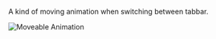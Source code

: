 A kind of moving animation when switching between tabbar.

![Moveable Animation](https://github.com/oneofai/TabBarMoveableAnimation/blob/master/Resources/Moveable.gif)

